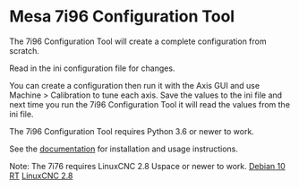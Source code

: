 # Mesa 7i96 Configuration Tool

The 7i96 Configuration Tool will create a complete configuration from scratch.

Read in the ini configuration file for changes.

You can create a configuration then run it with the Axis GUI and use
Machine > Calibration to tune each axis. Save the values to the ini file and
next time you run the 7i96 Configuration Tool it will read the values from the
ini file.

The 7i96 Configuration Tool requires Python 3.6 or newer to work.

See the [documentation](https://jethornton.github.io/7i96/) for installation and
usage instructions.

Note: The 7i76 requires LinuxCNC 2.8 Uspace or newer to work.
[Debian 10 RT](https://gnipsel.com/linuxcnc/uspace/debian10-rt.html)
[LinuxCNC 2.8](ttps://gnipsel.com/linuxcnc/uspace/debian10-emc.html)
